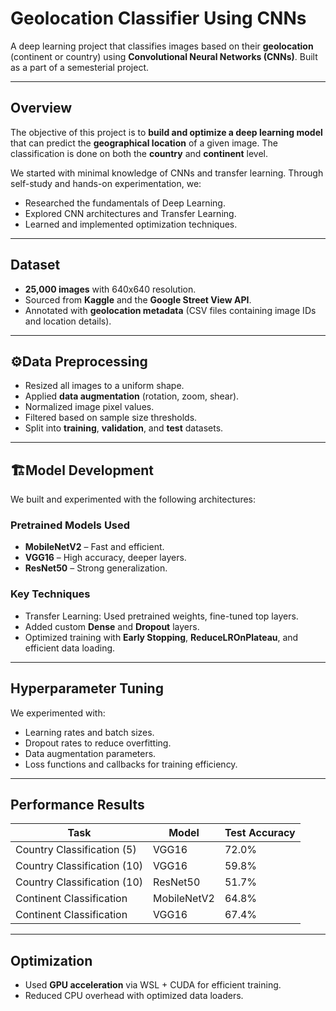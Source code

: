 # Geolocation Classifier Using CNNs

A deep learning project that classifies images based on their **geolocation** (continent or country) using **Convolutional Neural Networks (CNNs)**. Built as a part of a semesterial project.

---

## Overview

The objective of this project is to **build and optimize a deep learning model** that can predict the **geographical location** of a given image. The classification is done on both the **country** and **continent** level.

We started with minimal knowledge of CNNs and transfer learning. Through self-study and hands-on experimentation, we:

- Researched the fundamentals of Deep Learning.
- Explored CNN architectures and Transfer Learning.
- Learned and implemented optimization techniques.

---

## Dataset

- **25,000 images** with 640x640 resolution.
- Sourced from **Kaggle** and the **Google Street View API**.
- Annotated with **geolocation metadata** (CSV files containing image IDs and location details).

---

## ⚙Data Preprocessing

- Resized all images to a uniform shape.
- Applied **data augmentation** (rotation, zoom, shear).
- Normalized image pixel values.
- Filtered based on sample size thresholds.
- Split into **training**, **validation**, and **test** datasets.

---

## 🏗Model Development

We built and experimented with the following architectures:

### Pretrained Models Used
- **MobileNetV2** – Fast and efficient.
- **VGG16** – High accuracy, deeper layers.
- **ResNet50** – Strong generalization.

### Key Techniques
- Transfer Learning: Used pretrained weights, fine-tuned top layers.
- Added custom **Dense** and **Dropout** layers.
- Optimized training with **Early Stopping**, **ReduceLROnPlateau**, and efficient data loading.

---

## Hyperparameter Tuning

We experimented with:
- Learning rates and batch sizes.
- Dropout rates to reduce overfitting.
- Data augmentation parameters.
- Loss functions and callbacks for training efficiency.

---

## Performance Results

| Task                        | Model       | Test Accuracy |
|----------------------------|-------------|---------------|
| Country Classification (5) | VGG16       | 72.0%         |
| Country Classification (10)| VGG16       | 59.8%         |
| Country Classification (10)| ResNet50    | 51.7%         |
| Continent Classification   | MobileNetV2 | 64.8%         |
| Continent Classification   | VGG16       | 67.4%         |

---

## Optimization

- Used **GPU acceleration** via WSL + CUDA for efficient training.
- Reduced CPU overhead with optimized data loaders.

